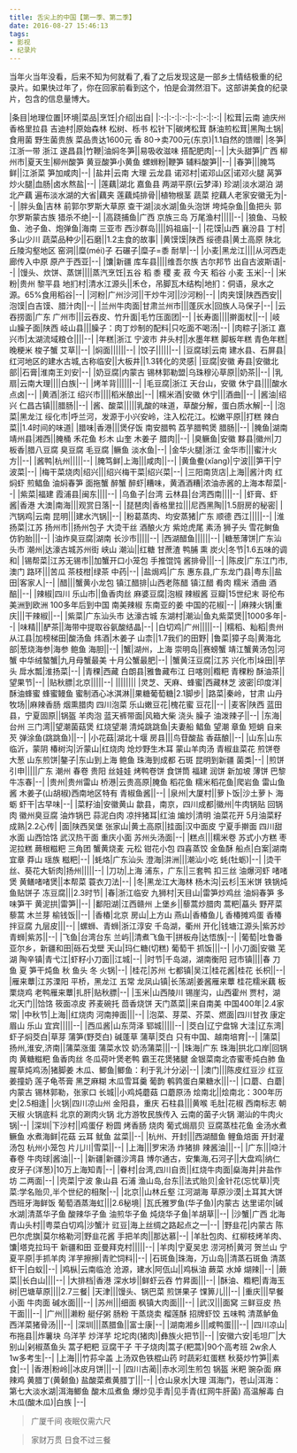 ```yaml
---
title: 舌尖上的中国【第一季、第二季】
date: 2016-08-27 15:46:13
tags:
- 影视
- 纪录片
---
```


当年火当年没看，后来不知为何就看了,看了之后发现这是一部乡土情结极重的纪录片。如果快过年了，你在回家前看到这个，怕是会潸然泪下。这部讲美食的纪录片，包含的信息量博大。

|条目|地理位置|环境|菜品|烹饪|介绍|出自|
|:-:|:-:|:-:|:-:|:-:|:-:|
|松茸|云南 迪庆州 香格里拉县 吉迪村|原始森林 松树、栎书 松针下|碳烤松茸 酥油煎松茸|黑陶土锅|食用菌 野生菌贵族 菜品贵达1600元 香 80->卖700元(东京)|1.1自然的馈赠|
|冬笋|江浙一带 浙江 遂昌县|竹鞭|油焖冬笋||易吸收滋味 搭配肥肉|--|
|大头甜笋|广西 柳州市|夏天生|柳州酸笋 黄豆酸笋小黄鱼 螺蛳粉|鞭笋 辅料酸笋||--|
|春笋|||腌笃鲜||江浙菜 笋加咸肉|--|
|盐井|云南 大理 云龙县 诺邓村|诺邓山区|诺邓火腿 莴笋炒火腿|血肠|卤水熬盐|--|
|莲藕|湖北 嘉鱼县 两湖平原(云梦泽) 珍湖|淡水湖泊 湖北产藕 遍布淡水湖的大省|藕夹 莲藕炖排骨||植物根茎 蔬菜 挖藕人老家安徽无为|--|
|胖头鱼|吉林 前郭尔罗斯大草原 查干湖|淡水湖|鱼头泡饼 垮炖杂鱼||鱼把头 郭尔罗斯蒙古族 猎杀不绝|--|
|高跷捕鱼|广西 京族三岛 万尾渔村|||||--|
|狼鱼、马鲛鱼、池子鱼、炮弹鱼|海南 三亚市 西沙群岛||||妈祖庙|--|
|花馍|山西 襄汾县 丁村|多山少川 蔬菜品种少||石磨||1.2主食的故事|
|黄馍馍|陕西 绥德县|黄土高原 陕北丘陵沟壑地区 窑洞||糜(méi)子 石碾子|糜子=黍 耐旱|--|
|小麦|黑龙江||||从河西走廊传入中原 原产于西亚|--|
|馕|新疆 库车县||||维吾尔族 古尔邦节 出自古波斯语|--|
|馒头、炊饼、蒸饼||||蒸汽烹饪|五谷 稻 黍 稷 麦 菽 今天 稻谷 小麦 玉米|--|
|米粉|贵州 黎平县 地扪村|清水江源头||禾仓，吊脚瓦木结构|地扪：侗语，泉水之源。65%食用稻谷|--|
|河粉|广州沙河||干炒牛河||沙河粉|--|
|肉夹馍|陕西西安||泡馍|白吉馍、腊汁肉||--|
|兰州牛肉面|甘肃兰州市|||蓬灰水|回族人马保子|--|
|云吞捞面|广东 广州市|||云吞皮、竹升面|毛竹压面团|--|
|长寿面||||擀面杖||--|
|岐山臊子面|陕西 岐山县|||臊子：肉丁炒制的配料|只吃面不喝汤|--|
|肉粽子|浙江 嘉兴市|太湖流域粮仓||||--|
|年糕|浙江 宁波市 井头村||水墨年糕 脚板年糕 青色年糕|晚粳米 梭子蟹 艾草||--|
|焖面||||||--|
|饺子||||||--|
|豆腐球|云南 建水县、石屏县|红河地区的建水古城,古称临安||大板井||1.3转化的灵感|
|豆腐|安徽 寿县|安徽北部||石膏|淮南王刘安|--|
|奶豆腐|内蒙古 锡林郭勒盟|乌珠穆沁草原||奶茶||--|
|乳扇|云南大理||||白族|--|
|烤羊背||||||--|
|毛豆腐|浙江 天台山，安徽 休宁县||||酸水点卤|--|
|黄酒|浙江 绍兴市||||稻米酿出|--|
|糯米酒|安徽 休宁|||酒曲||--|
|酱油|绍兴 仁昌古镇|||腊肠||--|
|酱、酸菜|||||乳酸的味道，草酸分解，蛋白质水解|--|
|泡菜|黑龙江 绥化市|呼兰河，发源于小兴安岭，注入松花江。松嫩平原||打糕 辣白菜||1.4时间的味道|
|腊味|香港|||煲仔饭 南安腊鸭 荔芋腊鸭煲 腊肠||--|
|腌鱼|湖南 靖州县|湘西||腌桶 禾花鱼 杉木 山奎 木姜子 腊肉||--|
|臭鳜鱼|安徽 黟县|徽州|刀板香|腊八豆腐 臭豆腐 毛豆腐 |鳜鱼 淡水鱼|--|
|金华火腿|浙江 金华市|||蜜汁火方||--|
|酱鸭|杭州|||||--|
|腌笃鲜|上海|||咸肉||--|
|黄鱼鲞(xǐang)|宁波|||笋干|宁波菜|--|
|梅干菜烧肉|绍兴|||绍兴梅干菜|绍兴菜|--|
|三阳南货店|上海||酱汁肉 红焖虾 煎鲳鱼 油焖春笋 面拖蟹 醉蟹 醉虾|糟味，黄酒酒糟|浓油赤酱的上海本帮菜|--|
|紫菜|福建 霞浦县|闽东||||--|
|乌鱼子|台湾 云林县|台湾西南||||--|
|虾膏、虾酱|香港 大澳|南海|||观赏日落|--|
|琵琶肉|香格里拉|||尼西黑陶||1.5厨房的秘密|
|汽锅鸡|云南 昆明|||建水汽锅||--|
|粉葛蒸肉、均安蒸猪|广东 顺德 西江|||||--|
|淮扬菜|江苏 扬州市||扬州包子 大烫干丝 酒酿火方 紫炝虎尾 素汤 狮子头 雪花鲥鱼 仿豹胎|||--|
|油炸臭豆腐|湖南 长沙市|||||--|
|西湖醋鱼||||||--|
|糖葱薄饼|广东汕头市 潮州|达濠古城苏州街 峡山 潮汕||红糖 甘蔗渣 鸭脯 熏 炭火|冬节|1.6五味的调和|
|锡帮菜|江苏无锡市||加蟹开口小笼包 手推馄饨 酱排骨|||--|
|陈皮|广东江门市,澳门 路环|||苦瓜 茶枝柑|绿茶 中药|--|
|盐焗鸡|广东 惠东县,广东龙门县|粤东||盐田|客家人|--|
|醋|||蟹黄小龙包 镇江醋排|山西老陈醋 镇江醋 肴肉 糯米 酒曲 酒醅||--|
|辣椒|四川 乐山市||鱼香肉丝 麻婆豆腐|泡椒 辣椒酱 豆瓣|15世纪末 哥伦布 美洲到欧洲 100多年后到中国 南美辣椒 东南亚的姜 中国的花椒|--|
|麻辣火锅|重庆|||干辣椒||--|
|紫菜|广东汕头市 达濠古城 东湖村|潮汕|鱼丸紫菜煲||1000多年|--|
|味精|||酽茶||海带中提取谷氨酸结晶|--|
|白切鸡|广州|||||--|
|糯稻、籼稻|贵州 从江县|加榜梯田|酸汤鱼 炜酒|木姜子 山柰||1.7我们的田野|
|鲁菜|獐子岛|黄海北部|葱烧海参|海参 鲍鱼 海胆||--|
|蟹|湖州，上海 崇明岛||赛螃蟹 靖江蟹黄汤包|河蟹 中华绒螯蟹|九月母蟹最美 十月公蟹最肥|--|
|蟹黄汪豆腐|江苏 兴化市|垛田||芋头 戽水瓢|淮扬菜|--|
|青稞|西藏 白朗县|雅鲁藏布江 日喀则|糌粑 青稞粉 酥油茶||望果节|--|
|贴秋膘|北京|||||--|
||||||||
|灵芝、天麻、蜂蜜|西藏林芝 波密|印度洋|酥油蜂蜜 蜂蜜鳗鱼 蜜制酒心冰淇淋||果糖葡萄糖|2.1脚步|
|路菜|秦岭，甘肃 山丹牧场||麻辣香肠 烟熏腊肉 四川泡菜 乐山嫩豆花|槐花蜜 豆花||--|
|麦客|陕西 蓝田县，宁夏固原||锅盔 羊肉泡 蓝天裤带面|风箱大柴 浇头 臊子 油泼辣子||--|
|东海|台州 三门湾||望潮菌菇煲 红烧望潮 清炖跳跳鱼|夫妻船 鲳鱼 望潮 章鱼 短蛸 自来芡 弹涂鱼(跳跳鱼)||--|
|小花菇|湖北十堰 房县|||鸟苷酸盐 香菇酿||--|
|山东|山东临沂，蒙阴 椿树沟|沂蒙山|红烧肉 炝炒野生木耳 蒙山羊肉汤 青椒韭菜花 煎饼卷大葱 山东煎饼|鏊子|东山到上海 鲍鱼 珠海到成都 石斑 昆明到新疆 菌类|--|
|煎饼引申|||||广东 潮州 春卷 贵阳 丝娃娃 烤鸭卷饼 食饼筒 福建 润饼 新加坡 薄饼 巴黎 牛冻春|--|
|贵州|贵州雷山 桥港|云贵高原|腌鱼 稻花鱼 糯米稻花鱼|爬岩鱼 雷山鱼酱 木姜子(山胡椒)西南地区特有 青椒鱼酱||--|
|泉州|大厦村||萝卜饭|沙土萝卜 海蛎 虾干|古早味|--|
|菜籽油|安徽黄山 歙县，南京，四川成都|徽州|牛肉锅贴 回锅肉 徽州臭豆腐 油炸锅巴 蒜泥白肉 凉拌猪耳|红油 煸炒|清明 油菜花开 5月油菜籽成熟|2.2心传|
|面|陕西吴堡 张家山|黄土高原||挂面|汉中面皮 宁夏手擀面 四川甜水面 山西饸饹 武汉热干面 重庆小面 苏州头汤面|--|
|糕点|||糯米卷 苏式小方糕 枣泥拉糕 蕨根糍粑 三角团 蟹黄烧麦 元松 钳花小包 四喜蒸饺 金鱼酥 船点|白案|湖南宜章 莽山 瑶族 糍粑|--|
|蚝烙|广东汕头 澄海|汫洲|||潮汕小吃 蚝(牡蛎)|--|
|烫干丝、葵花大斩肉|扬州|||||--|
|刀功|上海 浦东，广东||三套鸭 扣三丝 油爆河虾 啫啫煲 黄鳝啫啫煲||本帮菜 蓑衣刀法|--|
|冬|黑龙江大海林 杨木沟|云杉|玉米饼 铁锅炖鱼贴饼子 冻豆腐|||2.3时节|
|春|浙江临安 九狮村|天目山|雷笋炒鸡丝 油焖春笋 多味笋干 黄泥拱|雷笋||--|
|鄱阳湖|江西赣州 上堡乡||藜蒿炒腊肉 蒿粑|藠头 野芹菜 藜蒿 木兰芽 榆钱饭||--|
|香椿|北京 房山|上方山 燕山|香椿鱼儿 香椿摊鸡蛋 香椿拌豆腐 九层皮|||--|
|螺蛳、青蛳|浙江淳安 千岛湖，衢州 开化|钱塘江源头|紫苏炒青蛳|紫苏||--|
|飞鱼|台湾台东 兰屿||清煮飞鱼干|拼板舟|达悟族|--|
|葡萄|吐鲁番 亚尔乡，新疆和田|砾石戈壁 天山|玛仁糖(切糕) 葡萄干 抓饭|||--|
|小刀面|安徽 芜湖 陶辛镇|青弋江|虾籽小刀面||江城|--|
|时节|千岛湖，湖南衡阳 冠市镇||||春 刀鱼 夏 笋干炖鱼 秋 鱼头 冬 火锅|--|
|桂花|苏州 七都镇|吴江|桂花酱|桂花 长枳||--|
|雁来蕈|江苏溧阳 平桥，黑龙江 五常 龙凤山镇|长荡湖|姜酱雁来蕈 桂花糯米藕 板栗烧鸡 老鸭雁来蕈|扎肝|贴秋膘|--|
|玉米|山西陵川 锡崖沟，山西霍州 贾村，湖北天门||饸饹 筱面凉皮 荞麦碗托 茴香烧饼 天门蒸菜||来自南美 中国400年|2.4家常|
|中秋节|上海||红烧肉 河南抻面|||--|
|泡菜、芽菜、芥菜、燃面|四川甘孜 康定 眉山 乐山 宜宾|||||--|
|西瓜酱|山东菏泽 郓城|||||--|
|茭白|辽宁盘锦 大洼|辽东湾|虾子焖茭白|草芽 蒲笋(野茭白) 碱蓬草 蒲草|茭白 只有中国、越南培育|--|
|蒲菜|扬州,淮安,济南||蒲菜涨蛋 蒲菜水饺 奶汤蒲菜|||--|
|珠海|广东 珠海|拱北口岸|回锅肉 黄糖糍粑 鱼香肉丝 冬瓜荷叶煲老鸭 霸王花煲猪腱 金银菜南北杏蜜枣炖白肺 鱼腥草炖鸡汤|猪脚姜 木瓜、鲫鱼|鲫鱼：利于乳汁分泌|--|
|澳门|||陈皮红豆沙 红豆姜撞奶 莲子龟苓膏 黑芝麻糊 木瓜雪耳羹 葡韵 鹌鹑蛋白果糖水|||--|
|口蘑、白蘑|内蒙古 锡林郭勒，张家口 长城||小鸡炖蘑菇 口蘑原汤 烩南北||烩南北：300年历史|2.5相逢|
|火锅|四川凉山州 金阳县，重庆 石柱县|||黄喉 毛肚|花椒 西南标志 朝天椒 火锅底料 北京的涮肉火锅 北方游牧民族传入 云南的菌子火锅 潮汕的牛肉火锅|--|
|深圳|下沙村||鸡蛋仔 粉圆 烤香肠 烧肉 葡式焗扇贝 豆腐蒸桂花鱼 金汤水煮鳜鱼 水煮海鲜|花菇 云耳 鱿鱼 盆菜||--|
|杭州、开封|||西湖醋鱼 鲤鱼焙面 开封灌汤包 杭州小笼包 片儿川|雪菜||--|
|上海|||罗宋汤 炸猪排 辣酱油|||--|
|广东|||喼汁 春卷 牛肉球|酱油||--|
|新疆|新疆沙湾县 博尔通古，安集海,石河子||大盘鸡|纳仁 皮牙子(洋葱)|10万上海知青|--|
|眷村|台湾,四川自贡||红烧牛肉面|燊海井|井盐作坊 二两面|--|
|壳菜|宁波 象山县 石浦 渔山岛,台东||法式贻贝|金针花(忘忧草)|壳菜:学名贻贝,半个世纪的相聚|--|
|北京||山林丘壑 江河湖海 草原沙漠|土耳其大饼 西班牙海鲜饭 葡萄酒蒸海虹|||2.6秘境|
|瓦氏雅罗鱼(华子鱼)|内蒙古 达里诺尔|碱水湖|清蒸华子鱼 酸辣华子鱼 油煎华子鱼 炖烧华子鱼|羊胡草||--|
|沙蟹|广西 北海 青山头村||粤菜白切鸡|沙蟹汁 豇豆|海上丝绸之路起点之一|--|
|野韭花|内蒙古 陈巴尔虎旗|莫尔格勒河|野韭花酱 手把羊肉||那达慕|--|
|羊肚包肉、红柳枝烤羊肉、馕|塔克拉玛干 新疆和田 亚曼拜克村|||||--|
|羊肉|宁夏吴忠 涝河桥|黄河 贺兰山 宁夏平原|手抓羊肉 洋芋擦擦|青贮饲料||--|
|石斑鱼|珠海，万山岛||清蒸石斑鱼 清蒸虾干|白蚁||--|
|鸡枞|云南临沧 沧源，建水|阿佤山||鸡枞油 蕨菜 水焯 煳辣||--|
|蕨菜||长白山||||--|
|大排档|香港 深水埗||鲜虾云吞 竹昇面|||--|
|酥油、糌粑|青海玉树|巴塘草原||||2.7三餐|
|天津|||馒头、锅巴菜 煎饼果子 馃箅儿|||--|
|重庆|||早餐小面 牛肉面 碱水面|||--|
|苏州|||细面 枫镇大肉面|||--|
|武汉|||面窝 三鲜豆皮 热干面|||--|
|广州|||濑粉 艇仔粥 肠粉 干蒸烧卖 榴莲酥 招牌虾饺 五味鸭 清蒸鲈鱼 西洋菜猪骨汤|||--|
|深圳|||蒸腊鱼||富士康|--|
|湖南湘乡|||咸鸭蛋|||--|
|四川凉山|布拖县||炸薯块 乌洋芋 炒洋芋 坨坨肉(猪肉)|彝族火把节||--|
|安徽六安|毛坦厂|大别山|剁椒蒸鱼头 蒿子粑粑 豆腐干子 干子烧肉|蒿子(粑蒿)|90个高考班 2w余人 1w多考生|--|
|上海|||竹荪伞盖 上汤双色铁棍山药 时蔬彩虹蛋糕 秋葵炒竹笋||素食|--|
|香港|粉岭||冰皮月饼|||--|
|四川古蔺||赤水河|生煎包 锅盔 米粑 豌杂面 麻辣鸡 黄腊丁(黄颡鱼) 盐酸菜煮黄腊丁|||--|
|仓山泉水|大理 洱海门，苍山|洱海：第七大淡水湖|洱海鲫鱼 酸木瓜煮鱼 爆炒见手青|见手青(红网牛肝菌) 高温解毒 白木瓜(酸木瓜)|白族 |--|

> 广厦千间 夜眠仅需六尺

> 家财万贯 日食不过三餐
